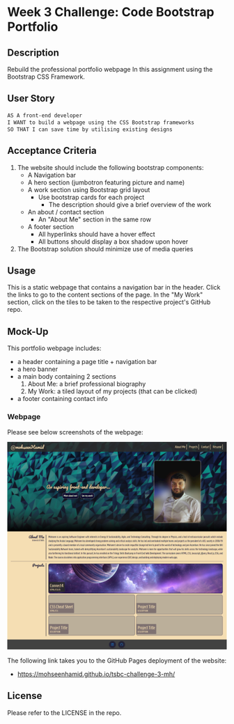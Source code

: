 # Week 3 Challenge: Code Bootstrap Portfolio

## Description

Rebuild the professional portfolio webpage In this assignment using the Bootstrap CSS Framework.

## User Story

```
AS A front-end developer
I WANT to build a webpage using the CSS Bootstrap frameworks
SO THAT I can save time by utilising existing designs
```

## Acceptance Criteria

1. The website should include the following bootstrap components:
    - A Navigation bar
    - A hero section (jumbotron featuring picture and name)
    - A work section using Bootstrap grid layout 
      - Use bootstrap cards for each project
        - The description should give a brief overview of the work
    - An about / contact section
      - An "About Me" section in the same row
    - A footer section
      - All hyperlinks should have a hover effect
      - All buttons should display a box shadow upon hover
2. The Bootstrap solution should minimize use of media queries

## Usage

This is a static webpage that contains a navigation bar in the header. Click the links to go to the content sections of the page. In the "My Work" section, click on the tiles to be taken to the respective project's GitHub repo.

## Mock-Up

This portfolio webpage includes:

- a header containing a page title + navigation bar
- a hero banner
- a main body containing 2 sections
  1. About Me: a brief professional biography
  2. My Work: a tiled layout of my projects (that can be clicked)
- a footer containing contact info

### Webpage

Please see below screenshots of the webpage:

![portfolio full-size webpage screenshot](./images/portfolio-screenshot-full.png)

The following link takes you to the GitHub Pages deployment of the website:

- https://mohseenhamid.github.io/tsbc-challenge-3-mh/

## License

Please refer to the LICENSE in the repo.
